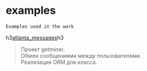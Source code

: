 # examples
    Examples used in the work


h3[atlanta_messages](https://github.com/eatae/examples/tree/master/atlanta_messages)h3
> Проект getminer.<br>
> Обмен сообщениями между пользователями.<br>
> Реализация ORM для класса.
